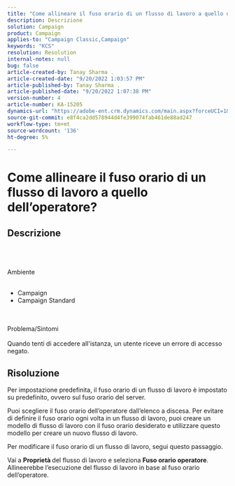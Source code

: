 ```yaml
---
title: "Come allineare il fuso orario di un flusso di lavoro a quello dell’operatore?"
description: Descrizione
solution: Campaign
product: Campaign
applies-to: "Campaign Classic,Campaign"
keywords: "KCS"
resolution: Resolution
internal-notes: null
bug: false
article-created-by: Tanay Sharma .
article-created-date: "9/20/2022 1:03:57 PM"
article-published-by: Tanay Sharma .
article-published-date: "9/20/2022 1:07:38 PM"
version-number: 4
article-number: KA-15205
dynamics-url: "https://adobe-ent.crm.dynamics.com/main.aspx?forceUCI=1&pagetype=entityrecord&etn=knowledgearticle&id=90b4efae-e438-ed11-9db1-002248086735"
source-git-commit: e8f4ca2dd578944d4fe399074fab461de88ad247
workflow-type: tm+mt
source-wordcount: '136'
ht-degree: 5%

---
```


# Come allineare il fuso orario di un flusso di lavoro a quello dell’operatore?

## Descrizione

<br><br><br>Ambiente<br><br>
- Campaign
- Campaign Standard



<br><br>Problema/Sintomi<br><br>
Quando tenti di accedere all&#39;istanza, un utente riceve un errore di accesso negato.


## Risoluzione






Per impostazione predefinita, il fuso orario di un flusso di lavoro è impostato su predefinito, ovvero sul fuso orario del server.



Puoi scegliere il fuso orario dell’operatore dall’elenco a discesa. Per evitare di definire il fuso orario ogni volta in un flusso di lavoro, puoi creare un modello di flusso di lavoro con il fuso orario desiderato e utilizzare questo modello per creare un nuovo flusso di lavoro.



Per modificare il fuso orario di un flusso di lavoro, segui questo passaggio.



Vai a <b>Proprietà </b>del flusso di lavoro e seleziona <b>Fuso orario operatore</b>. Allineerebbe l’esecuzione del flusso di lavoro in base al fuso orario dell’operatore.


